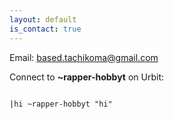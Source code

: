 ```yaml
---
layout: default
is_contact: true
---
```


Email: [based.tachikoma@gmail.com](mailto:based.tachikoma@gmail.com)

Connect to **~rapper-hobbyt** on Urbit: 

<code>     
&#124;hi ~rapper-hobbyt "hi"
</code>
